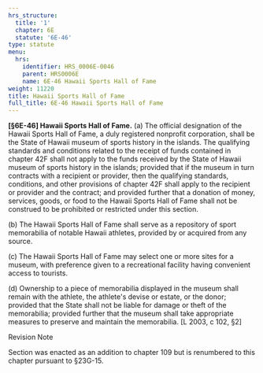 ```yaml
---
hrs_structure:
  title: '1'
  chapter: 6E
  statute: '6E-46'
type: statute
menu:
  hrs:
    identifier: HRS_0006E-0046
    parent: HRS0006E
    name: 6E-46 Hawaii Sports Hall of Fame
weight: 11220
title: Hawaii Sports Hall of Fame
full_title: 6E-46 Hawaii Sports Hall of Fame
---
```

**[§6E-46] Hawaii Sports Hall of Fame.** (a) The official designation of the Hawaii Sports Hall of Fame, a duly registered nonprofit corporation, shall be the State of Hawaii museum of sports history in the islands. The qualifying standards and conditions related to the receipt of funds contained in chapter 42F shall not apply to the funds received by the State of Hawaii museum of sports history in the islands; provided that if the museum in turn contracts with a recipient or provider, then the qualifying standards, conditions, and other provisions of chapter 42F shall apply to the recipient or provider and the contract; and provided further that a donation of money, services, goods, or food to the Hawaii Sports Hall of Fame shall not be construed to be prohibited or restricted under this section.

(b) The Hawaii Sports Hall of Fame shall serve as a repository of sport memorabilia of notable Hawaii athletes, provided by or acquired from any source.

(c) The Hawaii Sports Hall of Fame may select one or more sites for a museum, with preference given to a recreational facility having convenient access to tourists.

(d) Ownership to a piece of memorabilia displayed in the museum shall remain with the athlete, the athlete's devise or estate, or the donor; provided that the State shall not be liable for damage or theft of the memorabilia; provided further that the museum shall take appropriate measures to preserve and maintain the memorabilia. [L 2003, c 102, §2]

Revision Note

Section was enacted as an addition to chapter 109 but is renumbered to this chapter pursuant to §23G-15.